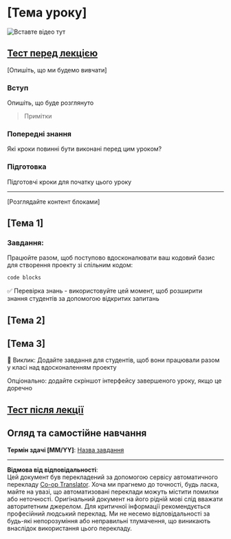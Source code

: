 <!--
CO_OP_TRANSLATOR_METADATA:
{
  "original_hash": "0494be70ad7fadd13a8c3d549c23e355",
  "translation_date": "2025-08-28T17:31:17+00:00",
  "source_file": "lesson-template/README.md",
  "language_code": "uk"
}
-->
# [Тема уроку]

![Вставте відео тут](../../../lesson-template/video-url)

## [Тест перед лекцією](../../../lesson-template/quiz-url)

[Опишіть, що ми будемо вивчати]

### Вступ

Опишіть, що буде розглянуто

> Примітки

### Попередні знання

Які кроки повинні бути виконані перед цим уроком?

### Підготовка

Підготовчі кроки для початку цього уроку

---

[Розглядайте контент блоками]

## [Тема 1]

### Завдання:

Працюйте разом, щоб поступово вдосконалювати ваш кодовий базис для створення проекту зі спільним кодом:

```html
code blocks
```

✅ Перевірка знань - використовуйте цей момент, щоб розширити знання студентів за допомогою відкритих запитань

## [Тема 2]

## [Тема 3]

🚀 Виклик: Додайте завдання для студентів, щоб вони працювали разом у класі над вдосконаленням проекту

Опціонально: додайте скріншот інтерфейсу завершеного уроку, якщо це доречно

## [Тест після лекції](../../../lesson-template/quiz-url)

## Огляд та самостійне навчання

**Термін здачі [MM/YY]**: [Назва завдання](assignment.md)

---

**Відмова від відповідальності**:  
Цей документ був перекладений за допомогою сервісу автоматичного перекладу [Co-op Translator](https://github.com/Azure/co-op-translator). Хоча ми прагнемо до точності, будь ласка, майте на увазі, що автоматизовані переклади можуть містити помилки або неточності. Оригінальний документ на його рідній мові слід вважати авторитетним джерелом. Для критичної інформації рекомендується професійний людський переклад. Ми не несемо відповідальності за будь-які непорозуміння або неправильні тлумачення, що виникають внаслідок використання цього перекладу.
